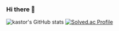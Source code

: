 ### Hi there 👋

<!--
**qkrtjsrbs315/qkrtjsrbs315** is a ✨ _special_ ✨ repository because its `README.md` (this file) appears on your GitHub profile.

Here are some ideas to get you started:

- 🔭 I’m currently working on ...
- 🌱 I’m currently learning ...
- 👯 I’m looking to collaborate on ...
- 🤔 I’m looking for help with ...
- 💬 Ask me about ...
- 📫 How to reach me: ...
- 😄 Pronouns: ...
- ⚡ Fun fact: ...
-->
<!--[![Hits](https://hits.seeyoufarm.com/api/count/incr/badge.svg?url=https%3A%2F%2Fgithub.com%2Fqkrtjsrbs315&count_bg=%231F48BE&title_bg=%23F56464&icon=&icon_color=%23E7E7E7&title=hits&edge_flat=false)](https://hits.seeyoufarm.com)-->

![kastor's GitHub stats](https://github-readme-stats.vercel.app/api?username=qkrtjsrbs315&show_icons=true&theme=radical)
[![Solved.ac Profile](http://mazassumnida.wtf/api/v2/generate_badge?boj=tjsrbs315)](https://solved.ac/tjsrbs315/)
